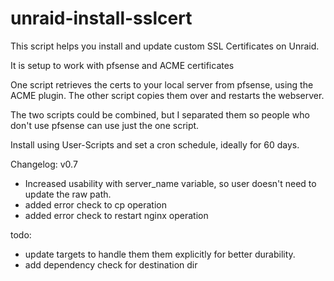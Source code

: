 # unraid-install-sslcert

This script helps you install and update custom SSL Certificates on Unraid.

It is setup to work with pfsense and ACME certificates

One script retrieves the certs to your local server from pfsense, using the ACME plugin.
The other script copies them over and restarts the webserver.

The two scripts could be combined, but I separated them so people who don't use pfsense can use just the one script.

Install using User-Scripts and set a cron schedule, ideally for 60 days.

Changelog:
v0.7
- Increased usability with server_name variable, so user doesn't need to update the raw path.
- added error check to cp operation
- added error check to restart nginx operation


todo: 
- update targets to handle them them explicitly for better durability.
- add dependency check for destination dir

